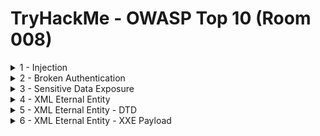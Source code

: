 #  TryHackMe - OWASP Top 10 (Room 008)

<details><summary>1 - Injection</summary>
<p>

Introduction: To complete the questions below, navigate to __http://MACHINE_IP/evilshell.php__

## Task 1.1

### Q: What strange test file is in the website root directory?

A: drpepper.txt

Walkthrough: A simple `ls` command gives us the name of a text file. Ideally, you would also check the root directory using `pwd`

![](/OWASP%20Top%2010/images/drpepper.png)

## Task 1.2

### Q: How many non-root/non-service/non-daemon users are there?

A: 0

Walkthrough: Using the `cut -d: -f1 /etc/passwd` gets only the usernames from /etc/passwd. Comparing this output with a similiar output on my own terminal tells us that there are no such non-special users

![](/OWASP%20Top%2010/images/no_users.png)

## Task 1.3

### Q: What user is this app running as?

A: www-data

Walkthrough: A simple `whoami` command reveals who the current user is

![](/OWASP%20Top%2010/images/wwwdata.png)

## Task 1.4

### Q: What is the user's shell set as?

A: /usr/bin/nologin

Walkthrough: To know about the current user's shell, fetch the contents of the /etc/passwd file. The 7th field contains login shells corresponding to the user. Looking at the www-data user, we can see the shell

![](/OWASP%20Top%2010/images/nologin.png)

## Task 1.5

### Q: What version of Ubuntu is running?

A: 18.04.4

Walkthrough: To determine the OS version we are running, use the `lsb_release -a` command

![](/OWASP%20Top%2010/images/version.png)

## Task 1.6

### Q: Print out the MOTD. What favourite beverage is shown?

A: Dr Pepper

Walkthrough: The `/etc/motd` is a file on Unix systems that contains a "message of the day", used to send a common message to all users. There are many MOTD files. The welcome message is located in the 00-header file

First, locate all .motd files and look for the 00-header file. Once found, simply cat out the contents

![](/OWASP%20Top%2010/images/header.png)

</p>
</details>

<details><summary>2 - Broken Authentication</summary>
<p>

## Task 2.1

### Q: What is the flag that you found in darren's account?

A: fe86079416a21a3c99937fea8874b667 

Walkthrough: We are given that there is an account named `darren` which contains a flag. To access this account, if we try something like " darren" or "   darren" for registering a new account it successfully lets us create an account

![](/OWASP%20Top%2010/images/darren.png)

Once registered, simply log in as our darren (with spaces) and we will see the flag

![](/OWASP%20Top%2010/images/loggedin.png)

## Task 2.2

### Q: Now try to do the same trick and see if you can login as arthur

Walkthrough: Simply do the same as above but use arthur instead of darren

## Task 2.3

### Q: What is the flag you found in arthur's account?

A: d9ac0f7db4fda460ac3edeb75d75e16e

Walkthrough: Simply do the same method as Darren's account and we are able to receive the flag

As a note, trying various other methods like `arthur.`, `art hur`, `_arthur` yield no results. Only blank spaces can be used to check Broken Authentication successfully

![](/OWASP%20Top%2010/images/arthur.png)

</p>
</details>

<details><summary>3 - Sensitive Data Exposure</summary>
<p>

## Task 3.1

### Q: Have a look around the webapp. The developer has left themselves a note indicating that there is sensitive data in a specific directory. What is the name of the mentioned directory?

A: /assets

Walkthrough: Looking at the source code on the /login page reveals the comment

![](/OWASP%20Top%2010/images/assets.png)

## Task 3.2

### Q:  Navigate to the directory you found in questionn one. What file stands out as being likely to contain sensitive data?

A: webapp.db

Walkthrough: There is a .db file which indicates a database. Databases normally store sensitive information in web apps

![](/OWASP%20Top%2010/images/webapp.png)

## Task 3.3

### Q: Use the supporting material to access the sensitive data. What is the password hash of the admin user?

A: 6eea9b7ef19179a06954edd0f6c05ceb

Walkthrough: First, download the webapp.db file. After downloading it, access it using the SQL commands located in [notes.md](https://github.com/ComplexSec/tryhackme/blob/master/OWASP%20Top%2010/notes.md) to access the database and get information

Revealing what the data means, we know that the third field indicates the password hash

![](/OWASP%20Top%2010/images/adminhash.png)

## Task 3.4

### Q: Crack the hash. What is the admin's plaintext password?

A: qwertyuiop

Walkthrough: Simply paste the hash into [Crackstation](https://crackstation.net/) and it will return the plaintext password

![](/OWASP%20Top%2010/images/qwerty.png)

## Task 3.5

### Q: Login as the admin. What is the flag?

A: THM{Yzc2YjdkMjE5N2VjMzNhOTE3NjdiMjdl}

Walkthrough: Simply login with the credentials found and get the flag

![](/OWASP%20Top%2010/images/flag.png)

</p>
</details>

<details><summary>4 - XML Eternal Entity</summary>
<p>

## Task 4.1

### Q: What is the full form of XML?

A: Extensible Markup Language

## Task 4.2

### Q: Is it compulsory to have XML prolog in XML documents?

A: No

## Task 4.3

### Q: Can we validate XML documents against a schema?

A: yes

## Task 4.4

### Q: How can we specify XML version and encoding in XML document?

A: XML prolog

</p>
</details>

<details><summary>5 - XML Eternal Entity - DTD</summary>
<p>

## Task 5.1

### Q: How do you define a new ELEMENT?

A: !ELEMENT

## Task 5.2

### Q: How do you define a ROOT element?

A: !DOCTYPE

## Task 5.3

### Q: How do you define a new ENTITY?

A: !ENTITY

</p>
</details>

<details><summary>6 - XML Eternal Entity - XXE Payload</summary>
<p>

